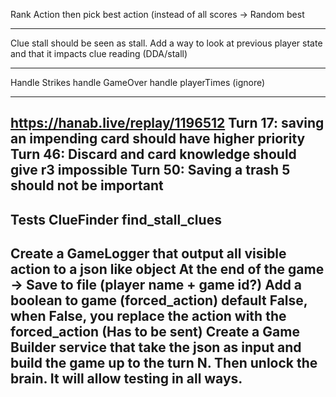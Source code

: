 Rank Action then pick best action (instead of all scores -> Random best

---
Clue stall should be seen as stall. 
Add a way to look at previous player state and that it impacts clue reading (DDA/stall)

---
Handle Strikes
handle GameOver
handle playerTimes (ignore)

---
https://hanab.live/replay/1196512
Turn 17: saving an impending card should have higher priority
Turn 46: Discard and card knowledge should give r3 impossible
Turn 50: Saving a trash 5 should not be important
---
Tests
    ClueFinder
        find_stall_clues
---
Create a GameLogger that output all visible action to a json like object
At the end of the game -> Save to file (player name + game id?)
Add a boolean to game (forced_action) default False, when False, you replace the action with the forced_action 
(Has to be sent)
Create  a Game Builder service that take the json as input and build the game up to the turn N. Then unlock the brain.
It will allow testing in all ways. 
---